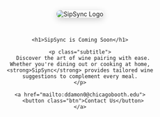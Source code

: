 <!DOCTYPE html>
<html lang="en">
<head>
  <meta charset="UTF-8" />
  <meta name="viewport" content="width=device-width, initial-scale=1.0"/>
  <title>SipSync — Curated Wine Pairing Platform</title>
  <link href="https://fonts.googleapis.com/css2?family=Inter:wght@400;600&family=Playfair+Display:wght@700&display=swap" rel="stylesheet">
  <style>
    /* Base reset */
    *, *::before, *::after {
      box-sizing: border-box;
      margin: 0;
      padding: 0;
    }

    html, body {
      height: 100%;
      font-family: 'Inter', sans-serif;
      background: linear-gradient(to bottom, #4b0f1f, #f9e1e3);
      color: #fff;
      line-height: 1.6;
      scroll-behavior: smooth;
      overflow-x: hidden; /* ✅ Prevent horizontal scroll */
    }

    /* Layout */
    .container {
      max-width: 1100px;
      width: 100%;              /* ✅ Prevent overflow */
      margin: 0 auto;
      padding: 60px 24px;
      display: flex;
      flex-direction: column;
      align-items: center;
      text-align: center;
      overflow-x: hidden;       /* ✅ Just in case */
    }

    /* Logo */
    .logo {
      max-width: 100%;         /* ✅ Responsive image */
      height: auto;
      margin-bottom: 30px;
      border-radius: 8px;
      box-shadow: 0 4px 15px rgba(0, 0, 0, 0.2);
    }

    /* Headings */
    h1 {
      font-family: 'Playfair Display', serif;
      font-size: 3rem;
      font-weight: 700;
      margin-bottom: 20px;
    }

    p.subtitle {
      font-size: 1.25rem;
      max-width: 700px;
      margin-bottom: 40px;
      color: #fce8ea;
    }

    /* Button */
    .btn {
      padding: 14px 32px;
      font-size: 1rem;
      font-weight: 600;
      color: #4b0f1f;
      background-color: #ffffff;
      border: none;
      border-radius: 6px;
      cursor: pointer;
      transition: all 0.3s ease;
      box-shadow: 0 4px 10px rgba(0,0,0,0.2);
      max-width: 100%;          /* ✅ Prevent button overflow */
    }

    .btn:hover {
      background-color: transparent;
      color: #fff;
      border: 2px solid #fff;
    }

    /* Footer */
    footer {
      margin-top: 80px;
      font-size: 0.9rem;
      color: #f9d9dc;
      opacity: 0.8;
    }

    /* Responsive Typography */
    @media (max-width: 768px) {
      h1 {
        font-size: 2rem;
        margin-bottom: 16px;
      }

      p.subtitle {
        font-size: 1rem;
        margin-bottom: 30px;
      }

      .btn {
        padding: 12px 24px;
        font-size: 1rem;
        width: auto;
      }

      .logo {
        max-width: 140px;
      }
    }
  </style>
</head>
<body>

  <main class="container">
    <!-- ✅ Your original logo -->
    <img class="logo" src="https://github.com/user-attachments/assets/c087912e-b140-4b25-94dc-a204c447c84f" alt="SipSync Logo" />

    <h1>SipSync is Coming Soon</h1>

    <p class="subtitle">
      Discover the art of wine pairing with ease. Whether you're dining out or cooking at home, <strong>SipSync</strong> provides tailored wine suggestions to complement every meal.
    </p>

    <a href="mailto:ddamon0@chicagobooth.edu">
      <button class="btn">Contact Us</button>
    </a>

  </main>

</body>
</html>
